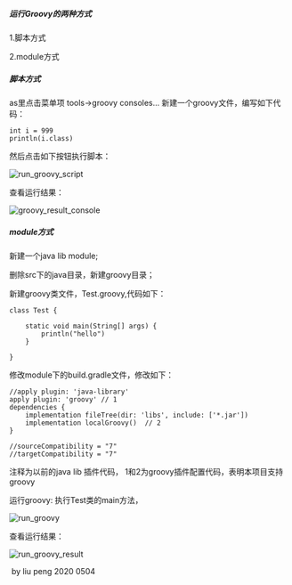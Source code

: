 ##### 运行Groovy的两种方式

1.脚本方式

2.module方式



##### 脚本方式

as里点击菜单项 tools->groovy consoles... 新建一个groovy文件，编写如下代码：

```
int i = 999
println(i.class)
```

然后点击如下按钮执行脚本：

![run_groovy_script](run_groovy_script.png)

查看运行结果：

![groovy_result_console](groovy_result_console.png)



##### module方式

新建一个java lib module;

删除src下的java目录，新建groovy目录；

新建groovy类文件，Test.groovy,代码如下：

```
class Test {

    static void main(String[] args) {
        println("hello")
    }

}
```

修改module下的build.gradle文件，修改如下：

```
//apply plugin: 'java-library'
apply plugin: 'groovy' // 1
dependencies {
    implementation fileTree(dir: 'libs', include: ['*.jar'])
    implementation localGroovy()  // 2
}

//sourceCompatibility = "7"
//targetCompatibility = "7"
```

注释为以前的java lib 插件代码， 1和2为groovy插件配置代码，表明本项目支持groovy

运行groovy: 执行Test类的main方法，

![run_groovy](run_groovy.png)

查看运行结果：

![run_groovy_result](run_groovy_result.png)

​                                                                           by liu peng 2020 0504